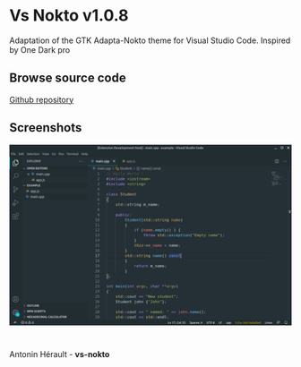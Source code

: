 # Vs Nokto **v1.0.8**
Adaptation of the GTK Adapta-Nokto theme for Visual Studio Code. Inspired by One Dark pro

## Browse source code
[Github repository](https://github.com/antoninhrlt/vs-nokto)

## Screenshots
![Screenshot](https://raw.githubusercontent.com/antoninhrlt/vs-nokto/main/screenshots/screenshot.png)

#
Antonin Hérault - **vs-nokto**
